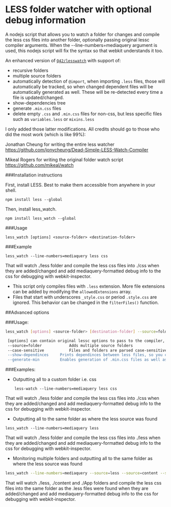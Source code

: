 LESS folder watcher with optional debug information
===================================================

A nodejs script that allows you to watch a folder for changes and compile the less css files into another folder, optionally passing original lessc compiler arguments. 
When the --line-numbers=mediaquery argument is used, this nodejs script will fix the syntax so that webkit understands it too.

An enhanced version of [`Q42/lesswatch`](https://github.com/Q42/lesswatch) with support of:
* recursive folders
* multiple source folders
* automatically detection of `@import`, when importing `.less` files, those will automatically be tracked, so when changed dependent files will be automatically generated as well. These will be re-detected every time a file is updated/changed.
* show-dependencies tree
* generate `.min.css` files
* delete empty `.css` and `.min.css` files for non-css, but less specific files such as  `variables.less` or `mixins.less` 
 
I only added those latter modifications. All credits should go to those who did the most work (which is like 99%):

Jonathan Cheung for writing the entire less watcher
https://github.com/jonycheung/Dead-Simple-LESS-Watch-Compiler

Mikeal Rogers for writing the original folder watch script
https://github.com/mikeal/watch
       
###Installation instructions

First, install LESS. Best to make them accessible from anywhere in your shell.
```
npm install less --global
```
Then, install less_watch.
```
npm install less_watch --global
```

###Usage 
```
less_watch [options] <source-folder> <destination-folder>
```
###Example 
```
less_watch --line-numbers=mediaquery less css
```
That will watch ./less folder and compile the less css files into ./css when they are added/changed and add mediaquery-formatted debug info to the css for debugging with webkit-inspector.

* This script only compiles files with `.less` extension. More file extensions can be added by modifying the `allowedExtensions` array.
* Files that start with underscores `_style.css` or period `.style.css` are ignored. This behavior can be changed in the `filterFiles()` function.


##Advanced options
 
###Usage:     
```bash
less_watch [options] <source-folder> [destination-folder] --source=folder1 --source=folder2 --source=folderEtc

 [options] can contain original lessc options to pass to the compiler, or
 --source=folder			Adds multiple source folders
 --case-sensitive			Files and folders are parsed case-sensitive, including their dependinces. Useful on a non-windows machine"
 --show-dependinces		Prints dependinces between less files, so you can debug why certain files are generated together.
 --generate-min			Enables generation of .min.css files as well as .css files. They will be optimized using --compress and --yui-compress arguments to lessc. --line-numbers will automatically be stripped out.
```	
###Examples:  

* Outputting all to a custom folder i.e. css
```
	less-watch --line-numbers=mediaquery less css
```

That will watch ./less folder and compile the less css files into 
         ./css when they are added/changed and add mediaquery-formatted 
         debug info to the css for debugging with webkit-inspector.
    
* Outputting all to the same folder as where the less source was found

```
less_watch --line-numbers=mediaquery less
```
  
  That will watch ./less folder and compile the less css files into 
        ./less when they are added/changed and add mediaquery-formatted 
        debug info to the css for debugging with webkit-inspector.

* Monitoring multiple folders and outputting all to the same folder as where the less source was found

```bash
less_watch --line-numbers=mediaquery --source=less --source=content --source=App
```

That will watch ./less, ./content and ./App folders and compile the less css files into the same folder 
        as the .less files were found when they are added/changed and add mediaquery-formatted 
        debug info to the css for debugging with webkit-inspector.
